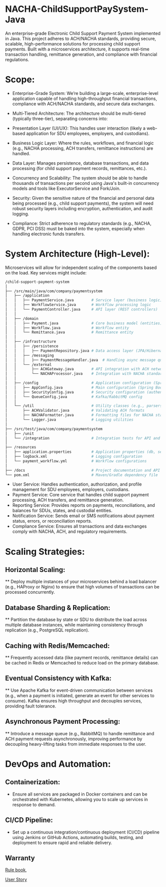 # NACHA-ChildSupportPaySystem-Java
An enterprise-grade Electronic Child Support Payment System implemented in Java.
This project adheres to ACH/NACHA standards, providing secure, scalable, high-performance solutions for processing child support payments. 
Built with a microservices architecture, it supports real-time transaction handling, remittance generation, and compliance with financial regulations.

# Scope:
* Enterprise-Grade System: We’re building a large-scale, enterprise-level application capable of handling high-throughput financial transactions, compliance with ACH/NACHA standards, and secure data exchanges.

* Multi-Tiered Architecture: The architecture should be multi-tiered (typically three-tier), separating concerns into:

* Presentation Layer (UI/UX): This handles user interaction (likely a web-based application for SDU employees, employers, and custodians).
* Business Logic Layer: Where the rules, workflows, and financial logic (e.g., NACHA processing, ACH transfers, remittance instructions) are handled.
* Data Layer: Manages persistence, database transactions, and data processing (for child support payment records, remittances, etc.).
* Concurrency and Scalability: The system should be able to handle thousands of transactions per second using Java's built-in concurrency models and tools like ExecutorService and Fork/Join.

* Security: Given the sensitive nature of the financial and personal data being processed (e.g., child support payments), the system will need robust security layers including encryption, authentication, and audit logging.

* Compliance: Strict adherence to regulatory standards (e.g., NACHA, GDPR, PCI DSS) must be baked into the system, especially when handling electronic funds transfers.

# System Architecture (High-Level):
Microservices will allow for independent scaling of the components based on the load. Key services might include:

```bash
/child-support-payment-system
│
├── /src/main/java/com/company/paymentsystem
│   ├── /application
│   │   ├── PaymentService.java        # Service layer (business logic)
│   │   ├── WorkflowService.java       # Workflow processing logic
│   │   └── PaymentController.java     # API layer (REST controllers)
│   │
│   ├── /domain
│   │   ├── Payment.java               # Core business model (entities)
│   │   ├── Workflow.java              # Workflow entity
│   │   └── Remittance.java            # Remittance entity
│   │
│   ├── /infrastructure
│   │   ├── /persistence
│   │   │   ├── PaymentRepository.java # Data access layer (JPA/Hibernate)
│   │   ├── /messaging
│   │   │   ├── PaymentMessageHandler.java  # Handling async message queues
│   │   └── /external
│   │       ├── ACHGateway.java        # API integration with ACH network
│   │       └── NACHAProcessor.java    # Integration with NACHA standards
│   │
│   ├── /config                        # Application configuration (Spring beans)
│   │   ├── AppConfig.java             # Main configuration (Spring Boot)
│   │   ├── SecurityConfig.java        # Security configuration (authentication)
│   │   └── QueueConfig.java           # Kafka/RabbitMQ config
│   │
│   └── /util                          # Utility classes (e.g., parsers, validators)
│       ├── ACHValidator.java          # Validating ACH formats
│       ├── NACHAFormatter.java        # Formatting files for NACHA standards
│       └── Logger.java                # Logging utilities
│
├── /src/test/java/com/company/paymentsystem
│   ├── /unit
│   └── /integration                   # Integration tests for API and DB
│
├── /resources
│   ├── application.properties         # Application properties (db, security)
│   ├── logback.xml                    # Logging configuration
│   └── payment_workflow.yml           # Workflow configurations
│
├── /docs                              # Project documentation and API specs
└── pom.xml                            # Maven/Gradle dependency file

```

* User Service: Handles authentication, authorization, and profile management for SDU employees, employers, custodians.
* Payment Service: Core service that handles child support payment processing, ACH transfers, and remittance generation.
* Reporting Service: Provides reports on payments, reconciliations, and balances for SDUs, states, and custodial entities.
* Notification Service: Sends email or SMS notifications about payment status, errors, or reconciliation reports.
* Compliance Service: Ensures all transactions and data exchanges comply with NACHA, ACH, and regulatory requirements.

# Scaling Strategies:
## Horizontal Scaling:

** Deploy multiple instances of your microservices behind a load balancer (e.g., HAProxy or Nginx) to ensure that high volumes of transactions can be processed concurrently.

## Database Sharding & Replication:

** Partition the database by state or SDU to distribute the load across multiple database instances, while maintaining consistency through replication (e.g., PostgreSQL replication).

## Caching with Redis/Memcached:

** Frequently accessed data (like payment records, remittance details) can be cached in Redis or Memcached to reduce load on the primary database.

## Eventual Consistency with Kafka:

** Use Apache Kafka for event-driven communication between services (e.g., when a payment is initiated, generate an event for other services to consume). Kafka ensures high throughput and decouples services, providing fault tolerance.

## Asynchronous Payment Processing:

** Introduce a message queue (e.g., RabbitMQ) to handle remittance and ACH payment requests asynchronously, improving performance by decoupling heavy-lifting tasks from immediate responses to the user.

# DevOps and Automation:

## Containerization: 
* Ensure all services are packaged in Docker containers and can be orchestrated with Kubernetes, allowing you to scale up services in response to demand.
## CI/CD Pipeline: 
* Set up a continuous integration/continuous deployment (CI/CD) pipeline using Jenkins or GitHub Actions, automating builds, testing, and deployment to ensure rapid and reliable delivery.

## Warranty
[Rule book](https://www.nacha.org/sites/default/files/2024-10/Nacha_Rules_TOU_print-ebook.pdf),

[User Story]("https://chatgpt.com/share/673e1985-68a0-8006-9f02-4f5f284c9cd8")
